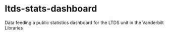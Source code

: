# ltds-stats-dashboard
Data feeding a public statistics dashboard for the LTDS unit in the Vanderbilt Libraries
